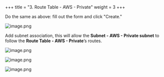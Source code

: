 +++
title = "3. Route Table - AWS - Private"
weight = 3
+++


Do the same as above: fill out the form and click "Create."


![image.png](/images/003-iii-setup-vpc-aws-resources/10-351268-image.png)


Add subnet association, this will allow the **Subnet - AWS - Private subnet** to follow the **Route Table - AWS - Private**’s routes.


![image.png](/images/003-iii-setup-vpc-aws-resources/10-598578-image.png)


![image.png](/images/003-iii-setup-vpc-aws-resources/10-312635-image.png)


![image.png](/images/003-iii-setup-vpc-aws-resources/10-820222-image.png)


